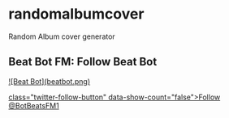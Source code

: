 # randomalbumcover
Random Album cover generator


## Beat Bot FM: Follow Beat Bot 
<a href="https://twitter.com/BotBeatsFM1?ref_src=twsrc%5Etfw">
![Beat Bot](beatbot.png)
  
  
 class="twitter-follow-button" data-show-count="false">Follow @BotBeatsFM1</a><script async src="https://platform.twitter.com/widgets.js" charset="utf-8"></script>
